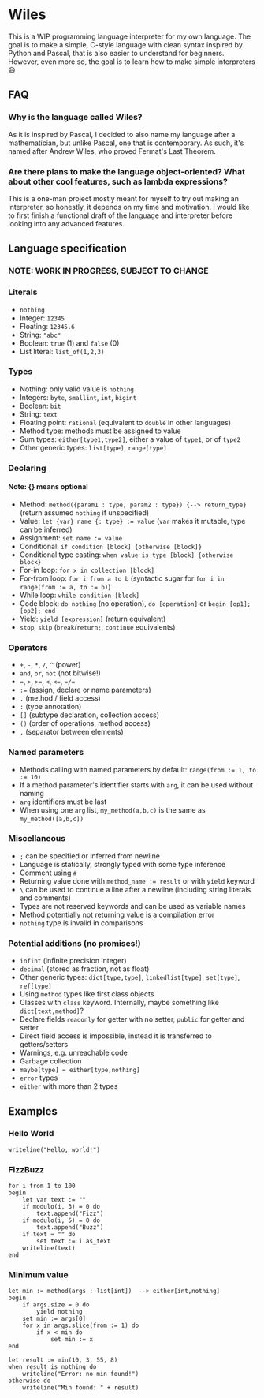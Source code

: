 # Wiles

This is a WIP programming language interpreter for my own language. The goal is to make a simple, C-style language with clean syntax inspired by Python and Pascal, that is also easier to understand for beginners. However, even more so, the goal is to learn how to make simple interpreters 😄

## FAQ
### Why is the language called Wiles?
As it is inspired by Pascal, I decided to also name my language after a mathematician, but unlike Pascal, one that is contemporary. As such, it's named after Andrew Wiles, who proved Fermat's Last Theorem.

### Are there plans to make the language object-oriented? What about other cool features, such as lambda expressions?
This is a one-man project mostly meant for myself to try out making an interpreter, so honestly, it depends on my time and motivation. I would like to first finish a functional draft of the language and interpreter before looking into any advanced features.

## Language specification
### NOTE: WORK IN PROGRESS, SUBJECT TO CHANGE

### Literals

- `nothing`
- Integer: `12345`
- Floating: `12345.6`
- String: `"abc"`
- Boolean: `true` (1) and `false` (0)
- List literal: `list_of(1,2,3)`

### Types
- Nothing: only valid value is `nothing`
- Integers: `byte`, `smallint`, `int`, `bigint`
- Boolean: `bit`
- String: `text`
- Floating point: `rational` (equivalent to `double` in other languages)
- Method type: methods must be assigned to value
- Sum types: `either[type1,type2]`, either a value of `type1`, or of `type2`
- Other generic types: `list[type]`, `range[type]`

### Declaring
#### Note: {} means optional
- Method: `method({param1 : type, param2 : type}) {--> return_type}` (return assumed `nothing` if unspecified)
- Value: `let {var} name {: type} := value` (`var` makes it mutable, type can be inferred)
- Assignment: `set name := value`
- Conditional: `if condition [block] {otherwise [block]}`
- Conditional type casting: `when value is type [block] {otherwise block}`
- For-in loop: `for x in collection [block]`
- For-from loop: `for i from a to b` (syntactic sugar for `for i in range(from := a, to := b)`)
- While loop: `while condition [block]`
- Code block: `do nothing` (no operation), `do [operation]` or `begin [op1];[op2]; end`
- Yield: `yield [expression]` (return equivalent)
- `stop`, `skip` (`break`/`return;`, `continue` equivalents)

### Operators
- `+`, `-`, `*`, `/`, `^` (power)
- `and`, `or`, `not` (not bitwise!)
- `=`, `>`, `>=`, `<`, `<=`, `=/=`
- `:=` (assign, declare or name parameters)
- `.` (method / field access)
- `:` (type annotation)
- `[]` (subtype declaration, collection access)
- `()` (order of operations, method access)
- `,` (separator between elements)

### Named parameters
- Methods calling with named parameters by default: `range(from := 1, to := 10)`
- If a method parameter's identifier starts with `arg`, it can be used without naming
- `arg` identifiers must be last
- When using one `arg` list, `my_method(a,b,c)` is the same as `my_method([a,b,c])`

### Miscellaneous
- `;` can be specified or inferred from newline
- Language is statically, strongly typed with some type inference
- Comment using `#`
- Returning value done with `method_name := result` or with `yield` keyword
- `\` can be used to continue a line after a newline (including string literals and comments)
- Types are not reserved keywords and can be used as variable names
- Method potentially not returning value is a compilation error
- `nothing` type is invalid in comparisons

### Potential additions (no promises!)
- `infint` (infinite precision integer)
- `decimal` (stored as fraction, not as float)
- Other generic types: `dict[type,type]`, `linkedlist[type]`, `set[type]`, `ref[type]`
- Using `method` types like first class objects 
- Classes with `class` keyword. Internally, maybe something like `dict[text,method]`?
- Declare fields `readonly` for getter with no setter, `public` for getter and setter
- Direct field access is impossible, instead it is transferred to getters/setters
- Warnings, e.g. unreachable code
- Garbage collection
- `maybe[type] = either[type,nothing]`
- `error` types
- `either` with more than 2 types

## Examples
### Hello World
```
writeline("Hello, world!")
```
### FizzBuzz
```
for i from 1 to 100
begin
    let var text := ""
    if modulo(i, 3) = 0 do
        text.append("Fizz")
    if modulo(i, 5) = 0 do
        text.append("Buzz")
    if text = "" do
        set text := i.as_text
    writeline(text)
end 
```
### Minimum value

```
let min := method(args : list[int])  --> either[int,nothing]
begin
    if args.size = 0 do
        yield nothing
    set min := args[0]
    for x in args.slice(from := 1) do
        if x < min do
            set min := x
end

let result := min(10, 3, 55, 8)
when result is nothing do
    writeline("Error: no min found!")
otherwise do
    writeline("Min found: " + result)
```
